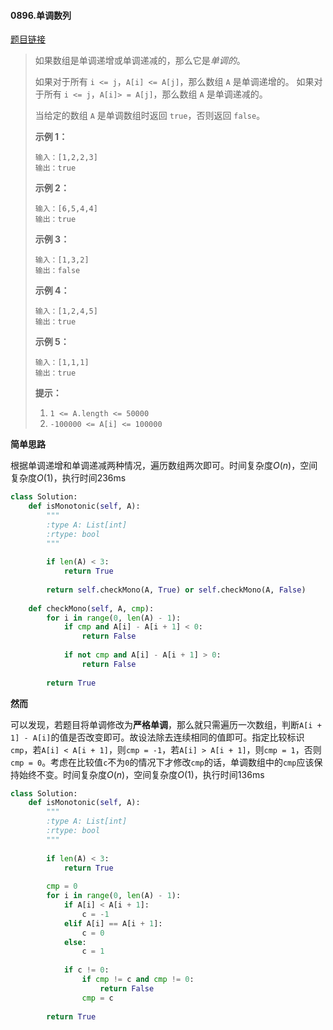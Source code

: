 #### 0896.单调数列
[题目链接](https://leetcode-cn.com/problems/monotonic-array/)
> 如果数组是单调递增或单调递减的，那么它是*单调的*。
>
> 如果对于所有 `i <= j`，`A[i] <= A[j]`，那么数组 `A` 是单调递增的。 如果对于所有 `i <= j`，`A[i]> = A[j]`，那么数组 `A` 是单调递减的。
>
> 当给定的数组 `A` 是单调数组时返回 `true`，否则返回 `false`。
>
>  
>
> **示例 1：**
>
> ```
> 输入：[1,2,2,3]
> 输出：true
> ```
>
> **示例 2：**
>
> ```
> 输入：[6,5,4,4]
> 输出：true
> ```
>
> **示例 3：**
>
> ```
> 输入：[1,3,2]
> 输出：false
> ```
>
> **示例 4：**
>
> ```
> 输入：[1,2,4,5]
> 输出：true
> ```
>
> **示例 5：**
>
> ```
> 输入：[1,1,1]
> 输出：true
> ```
>
>  
>
> **提示：**
>
> 1. `1 <= A.length <= 50000`
> 2. `-100000 <= A[i] <= 100000`

**简单思路**

根据单调递增和单调递减两种情况，遍历数组两次即可。时间复杂度$O(n)$，空间复杂度$O(1)$，执行时间236ms

```python
class Solution:
    def isMonotonic(self, A):
        """
        :type A: List[int]
        :rtype: bool
        """
        
        if len(A) < 3:
            return True
        
        return self.checkMono(A, True) or self.checkMono(A, False)
    
    def checkMono(self, A, cmp):
        for i in range(0, len(A) - 1):
            if cmp and A[i] - A[i + 1] < 0:
                return False
            
            if not cmp and A[i] - A[i + 1] > 0:
                return False
        
        return True
```

**然而**

可以发现，若题目将单调修改为**严格单调**，那么就只需遍历一次数组，判断```A[i + 1] - A[i]```的值是否改变即可。故设法除去连续相同的值即可。指定比较标识```cmp```，若```A[i] < A[i + 1]```，则```cmp = -1```，若```A[i] > A[i + 1]```，则```cmp = 1```，否则```cmp = 0```。考虑在比较值```c```不为```0```的情况下才修改```cmp```的话，单调数组中的```cmp```应该保持始终不变。时间复杂度$O(n)$，空间复杂度$O(1)$，执行时间136ms

```python
class Solution:
    def isMonotonic(self, A):
        """
        :type A: List[int]
        :rtype: bool
        """
        
        if len(A) < 3:
            return True
        
        cmp = 0
        for i in range(0, len(A) - 1):
            if A[i] < A[i + 1]:
                c = -1
            elif A[i] == A[i + 1]:
                c = 0
            else:
                c = 1
            
            if c != 0:
                if cmp != c and cmp != 0:
                    return False
                cmp = c
        
        return True
```

